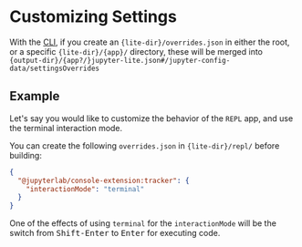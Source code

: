 # Customizing Settings

With the [CLI](../../reference/cli.ipynb), if you create an `{lite-dir}/overrides.json`
in either the root, or a specific `{lite-dir}/{app}/` directory, these will be merged
into `{output-dir}/{app?/}jupyter-lite.json#/jupyter-config-data/settingsOverrides`

## Example

Let's say you would like to customize the behavior of the `REPL` app, and use the
terminal interaction mode.

You can create the following `overrides.json` in `{lite-dir}/repl/` before building:

```json
{
  "@jupyterlab/console-extension:tracker": {
    "interactionMode": "terminal"
  }
}
```

One of the effects of using `terminal` for the `interactionMode` will be the switch from
<kbd>Shift-Enter</kbd> to <kbd>Enter</kbd> for executing code.
